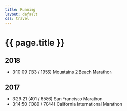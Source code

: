 ```yaml
---
title: Running
layout: default
css: travel
---
```


# {{ page.title }}

## 2018

- 3:10:09 (183 / 1956) Mountains 2 Beach Marathon

## 2017

- 3:29:21 (401 / 6586) San Francisco Marathon
- 3:14:50 (1089 / 7044) California International Marathon
